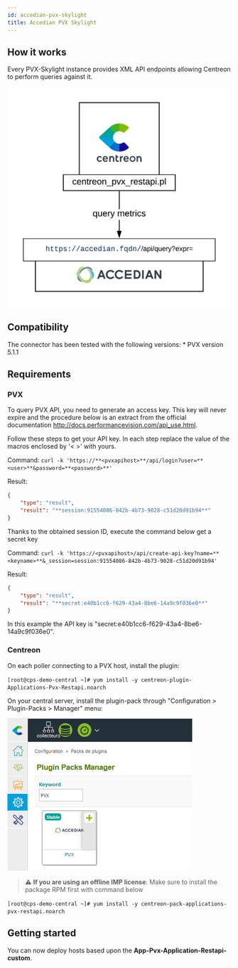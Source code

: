 ```yaml
---
id: accedian-pvx-skylight
title: Accedian PVX Skylight
---
```


## How it works

Every PVX-Skylight instance provides XML API endpoints allowing Centreon to
perform queries against it.

![architecture](../../assets/integrations/external/skylight-pvx-connector.png)

## Compatibility

The connector has been tested with the following versions: \* PVX version 5.1.1

## Requirements

### PVX

To query PVX API, you need to generate an access key. This key will never expire
and the procedure below is an extract from the official documentation
<http://docs.performancevision.com/api_use.html>.

Follow these steps to get your API key. In each step replace the value of the
macros enclosed by '\< \>' with yours.

Command: `curl -k
'https://**<pvxapihost>**/api/login?user=**<user>**&password=**<password>**'`

Result:

``` json
{
    "type": "result",
    "result": "**session:91554086-842b-4b73-9028-c51d20d91b94**"
}
```

Thanks to the obtained session ID, execute the command below get a secret key

Command: `curl -k
'https://<pvxapihost>/api/create-api-key?name=**<keyname>**&_session=session:91554086-842b-4b73-9028-c51d20d91b94'`

Result:

``` json
{
    "type": "result",
    "result": "**secret:e40b1cc6-f629-43a4-8be6-14a9c9f036e0**"
}
```

In this example the API key is "secret:e40b1cc6-f629-43a4-8be6-14a9c9f036e0".

### Centreon

On each poller connecting to a PVX host, install the plugin:

`[root@cps-demo-central ~]# yum install -y
centreon-plugin-Applications-Pvx-Restapi.noarch`

On your central server, install the plugin-pack through "Configuration \>
Plugin-Packs \> Manager" menu:

![install\_epp](../../assets/integrations/external/skylight-pvx-epp-install.png)

> :warning: **If you are using an offline IMP license**: Make sure to install
> the package RPM first with command below

`[root@cps-demo-central ~]# yum install -y
centreon-pack-applications-pvx-restapi.noarch`

## Getting started

You can now deploy hosts based upon the **App-Pvx-Application-Restapi-custom**.
